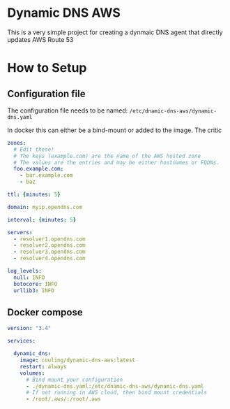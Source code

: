 # Dynamic DNS AWS

This is a very simple project for creating a dynmaic DNS agent that directly updates AWS Route 53

# How to Setup

## Configuration file

The configuration file needs to be named: `/etc/dnamic-dns-aws/dynamic-dns.yaml`

In docker this can either be a bind-mount or added to the image.  The critic

```yaml
zones:
  # Edit these!
  # The keys (example.com) are the name of the AWS hosted zone
  # The values are the entries and may be either hostnames or FQDNs.
  foo.example.com:
    - bar.example.com
    - baz

ttl: {minutes: 5}

domain: myip.opendns.com

interval: {minutes: 5}

servers:
  - resolver1.opendns.com
  - resolver2.opendns.com
  - resolver3.opendns.com
  - resolver4.opendns.com

log_levels:
  null: INFO
  botocore: INFO
  urllib3: INFO
```

## Docker compose

```yaml
version: "3.4"

services:

  dynamic_dns:
    image: couling/dynamic-dns-aws:latest
    restart: always
    volumes:
      # Bind mount your configuration
      - ./dynamic-dns.yaml:/etc/dnamic-dns-aws/dynamic-dns.yaml
      # If not running in AWS cloud, then bind mount credentials
      - /root/.aws/:/root/.aws
```